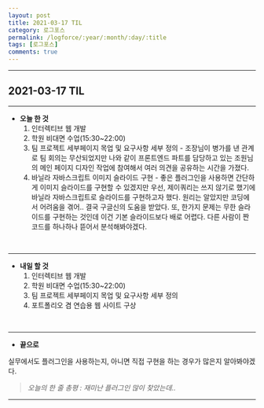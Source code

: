 ```yaml
---
layout: post
title: 2021-03-17 TIL
category: 로그포스
permalink: /logforce/:year/:month/:day/:title
tags: [로그포스]
comments: true
---
```


---

## 2021-03-17 TIL

---

- **오늘 한 것**
  1. 인터렉티브 웹 개발 
  2. 학원 비대면 수업(15:30~22:00)
  3. 팀 프로젝트 세부페이지 목업 및 요구사항 세부 정의 - 조장님이 병가를 낸 관계로 팀 회의는 무산되었지만 나와 같이 프론트엔드 파트를 담당하고 있는 조원님의 메인 페이지 디자인 작업에 참여해서 여러 의견을 공유하는 시간을 가졌다.  
  4. 바닐라 자바스크립트 이미지 슬라이드 구현 - 좋은 플러그인을 사용하면 간단하게 이미지 슬라이드를 구현할 수 있겠지만 우선, 제이쿼리는 쓰지 않기로 했기에 바닐라 자바스크립트로 슬라이드를 구현하고자 했다. 원리는 알았지만 코딩에서 어려움을 겪어.. 결국 구글신의 도움을 받았다. 또, 한가지 문제는 무한 슬라이드를 구현하는 것인데 이건 기본 슬라이드보다 배로 어렵다. 다른 사람이 짠 코드를 하나하나 뜯어서 분석해봐야겠다. 

<br>

---

- **내일 할 것**
  1. 인터렉티브 웹 개발
  2. 학원 비대면 수업(15:30~22:00)
  3. 팀 프로젝트 세부페이지 목업 및 요구사항 세부 정의
  4. 포트폴리오 겸 연습용 웹 사이트 구상

<br>

---

- **끝으로**

실무에서도 플러그인을 사용하는지, 아니면 직접 구현을 하는 경우가 많은지 알아봐야겠다. 

> _오늘의 한 줄 총평 : 재미난 플러그인 많이 찾았는데.._

---
